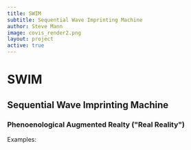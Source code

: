 ```yaml
---
title: SWIM
subtitle: Sequential Wave Imprinting Machine
author: Steve Mann
image: covis_render2.png
layout: project
active: true
---
```

# SWIM
## Sequential Wave Imprinting Machine
### Phenoenological Augmented Realty ("Real Reality")
Examples:

